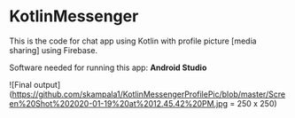 # KotlinMessenger

This is the code for chat app using Kotlin with profile picture [media sharing] using Firebase.

Software needed for running this app: **Android Studio**


![Final output](https://github.com/skampala1/KotlinMessengerProfilePic/blob/master/Screen%20Shot%202020-01-19%20at%2012.45.42%20PM.jpg = 250 x 250)
